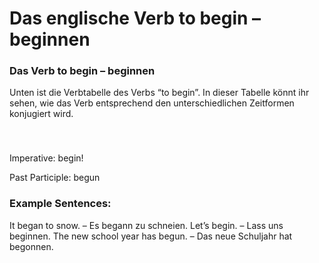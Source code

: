 # Das englische Verb to begin – beginnen

[](http://www.jabbalab.com/blog/wp-content/uploads/2012/01/to-begin.jpg)

### Das Verb to begin – beginnen

Unten ist die Verbtabelle des Verbs “to begin”. In dieser Tabelle könnt ihr sehen, wie das Verb entsprechend den unterschiedlichen Zeitformen konjugiert wird. 

### 


 

Imperative: begin!

Past Participle: begun

### Example Sentences:

It began to snow. – Es begann zu schneien.
Let’s begin. – Lass uns beginnen.
The new school year has begun. – Das neue Schuljahr hat begonnen.
